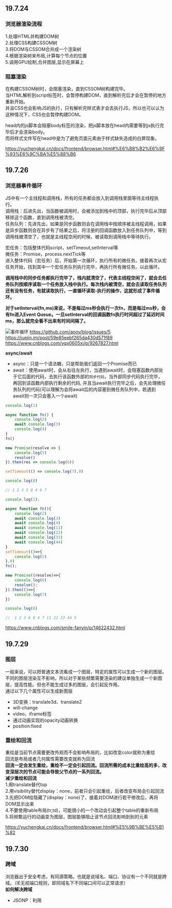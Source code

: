 ## 19.7.24  
### 浏览器渲染流程  
1.处理HTML并构建DOM树  
2.处理CSS构建CSSOM树  
3.将DOM与CSSOM合并成一个渲染树  
4.根据渲染树来布局,计算每个节点的位置  
5.调用GPU绘制,合并图层,显示在屏幕上  
   
### 阻塞渲染  
在构建CSSOM树时，会阻塞渲染，直到CSSOM树构建完毕。  
当HTML解析到script标签时，会暂停构建DOM，直到解析完后才会在暂停的地方重新开始。  
并且CSS也会影响JS的执行，只有解析完样式表才会去执行JS，所以也可以认为这种情况下，CSS也会暂停构建DOM。  

head内的js脚本会阻塞body标签的渲染，把js脚本放在head内需要等到js执行完毕后才会渲染body。  
而将样式文件写在head中是为了避免页面元素由于样式缺失造成的白屏现象。  

https://yuchengkai.cn/docs/frontend/browser.html#%E6%B8%B2%E6%9F%93%E6%9C%BA%E5%88%B6

## 19.7.26
### 浏览器事件循环
JS中有一个主线程和调用栈，所有的任务都会放入到调用栈里面等待主线程执行。  
调用栈：后进先出，当函数被调用时，会被添加到栈中的顶部，执行完毕后从顶部移除这个函数，直到调用栈被清空。   
任务队列：先进先出，如果是同步函数则会在调用栈中按顺序被主线程调用，如果是异步函数则会在异步有了结果之后，将注册的回调函数放入到任务队列中，等到调用栈被清空了，也就是主线程空闲的时候，被读取到调用栈中等待执行。   

宏任务：包括整体代码script，setTimeout,setInterval等   
微任务：Promise，process.nextTick等   
进入整体代码（宏任务）后，开始第一次循环，执行所有的微任务。接着再次从宏任务开始，找到其中一个宏任务队列执行完毕，再执行所有微任务。以此循环。

**调用栈中的同步任务都执行完毕了，栈内就清空了，代表主线程空闲了，就会去任务队列按顺序读取一个任务放入栈中执行。每次栈内被清空，就会去读取任务队列还有没有任务，有就读取执行，一直循环读取-执行的操作，这就形成了事件循环。**
   
**对于setInterval(fn,ms)来说，不是每过ms秒会执行一次fn，而是每过ms秒，会有fn进入Event Queue。一旦setInterval的回调函数fn执行时间超过了延迟时间ms，那么就完全看不出来有时间间隔了。**

![事件循环](https://p1-jj.byteimg.com/tos-cn-i-t2oaga2asx/gold-user-assets/2017/11/21/15fdcea13361a1ec~tplv-t2oaga2asx-zoom-in-crop-mark:1304:0:0:0.awebp)
https://github.com/aooy/blog/issues/5   
https://juejin.im/post/59e85eebf265da430d571f89   
https://www.cnblogs.com/yqx0605xi/p/9267827.html

**async/await**   
* async：只是一个语法糖，只是帮助我们返回一个Promise而已
* await：使用await时，会从右往左执行，当遇到await时，会阻塞函数内部处于它后面的代码，去执行该函数外部的`同步代码`，当外部同步代码执行完毕，再回到该函数内部执行剩余的代码, 并且当await执行完毕之后，会先处理微任务队列的代码(可以理解为会将await后的内容塞到微任务队列中，若遇到await则一次只会塞入一个await)   
```javascript
console.log(1)

async function fn() {
    console.log(2)
    await console.log(3)
    console.log(4)
} 
fn()

new Promise(resolve => {
    console.log(5)
    resolve()
}).then(res => console.log(6))

setTimeout(() => console.log(7),0)

console.log(8)

// 1 2 3 5 8 4 6 7 
```
```javascript
console.log(1);

async function fn(){
    console.log(2)
    await console.log(3)
    await console.log(4)
    await console.log(11)
    await console.log(22)
    await console.log(33)
    await console.log(44)
}
setTimeout(()=>{
    console.log(5)
},0)
fn();

new Promise((resolve)=>{
    console.log(6)
    resolve();
}).then(()=>{
    console.log(7)
})

console.log(8)

//  1 2 3 6 8 4 7 11 22 33 44 5
```
https://www.cnblogs.com/smile-fanyin/p/14622432.html

## 19.7.29
### 图层
一般来说，可以把普通文本流看成一个图层，特定的属性可以生成一个新的图层。不同的图层渲染互不影响，所以对于某些频繁需要渲染的建议单独生成一个新图层，提高性能。但也不能生成过多的图层，会引起反作用。     
通过以下几个属性可以生成新图层  
* 3D变换：translate3d、translateZ
* will-change
* video、iframe标签
* 通过动画实现的opacity动画转换
* position:fixed

### 重绘和回流
重绘是当前节点需要更改外观而不会影响布局的，比如改变color就称为重绘   
回流是布局或者几何属性需要改变就称为回流   
**回流一定会发生重绘，重绘不一定会引起回流。回流所需的成本比重绘高的多，改变深层次的节点可能会导致父节点的一系列回流。**  
**减少重绘和回流**  
1.用translate替代top  
2.用visibility替代display：none，前者只会引起重绘，后者改变布局会引起回流      
3.先把DOM给隐藏了(display：none)了，接着对DOM进行若干修改后，再将DOM显示出来   
4.不要使用table布局(tr,td)，可能很小的一个改动会引起整个table的重新布局  
5.将频繁运行的动画变为图层，图层能够阻止该节点回流影响到别的元素   

https://yuchengkai.cn/docs/frontend/browser.html#%E5%9B%BE%E5%B1%82  

## 19.7.30
### 跨域
浏览器出于安全考虑，有同源策略。也就是说域名、端口、协议有一个不同就是跨域。（IE无视端口规则，即同域名下不同端口间可以正常请求）  
**如何解决跨域**  
* JSONP：利用<script>标签没有跨域限制的漏洞。通过<script>标签指向一个需要访问的地址并提供一个回调函数来接收数据。  
JSONP只限于get请求   
* CORS:服务端设置Access-Control-Allow-Origin就可以开启CORS。该属性表示哪些域名可以访问资源，如果设置通配符则表示所有网站都可以访问资源。  
* document.domain:该方法只能应用于二级域名相同的情况下，比如id.qq.com和game.qq.com适用该方法。   
只需要给页面添加document.domain = 'qq.com'表示二级域名都相同就可以实现跨域。   
* postMessage:常用于获取嵌入页面中的第三方页面数据，一个页面发送消息，另一个页面判断来源，并接收消息。   

https://yuchengkai.cn/docs/frontend/browser.html#%E8%B7%A8%E5%9F%9F

## 19.8.1
### new 的过程
1.新生成一个对象   
2.链接到原型   
3.绑定this   
4.返回新对象   

* 以构造器的prototype属性为原型，创建新对象；
* 将this(也就是上一句中的新对象)和调用参数传给构造器，执行；
* 如果构造器没有手动返回对象，则返回第一步创建的新对象，如果有，则舍弃掉第一步创建的新对象，返回手动return的对象。

```javascript
// 构造器函数
let Parent = function (name, age) {
    this.name = name;
    this.age = age;
};
Parent.prototype.sayName = function () {
    console.log(this.name);
};
//自己定义的new方法
let newMethod = function (Parent, ...rest) {
    // 1.以构造器的prototype属性为原型，创建新对象；
    let child = Object.create(Parent.prototype);
    // 2.将this和调用参数传给构造器执行
    let result = Parent.apply(child, rest);
    // 3.如果构造器没有手动返回对象，则返回第一步的对象
    return typeof result  === 'object' ? result : child;
};
//创建实例，将构造函数Parent与形参作为参数传入
const child = newMethod(Parent, 'echo', 26);
child.sayName() //'echo';
 
//最后检验，与使用new的效果相同
child instanceof Parent//true
child.hasOwnProperty('name')//true
child.hasOwnProperty('age')//true
child.hasOwnProperty('sayName')//false
```

### 原型链
![原型链](https://camo.githubusercontent.com/8c32afe801835586c6ee59ef570fe2b322eadd6e/68747470733a2f2f79636b2d313235343236333432322e636f732e61702d7368616e676861692e6d7971636c6f75642e636f6d2f626c6f672f323031392d30362d30312d3033333932352e706e67)
```javascript
// function(){} 为构造函数
const fn = function() {}
//  prototype 指向原型（一个对象） {constructor: ƒ}
fn.prototype
//  constructor  指向原型的构造函数 
fn.prototype.constructor === fn
//  __proto__  指向创建该对象的构造函数的原型  即Function.prototype
fn.__proto__  === Function.prototype
//  访问创建fn的构造函数 即Function(){} 
fn.__proto__.constructor === Function

// 创建一个对象 
const obj = {a:1}
// 对象由Object(){}创建 
obj.constructor === Object
//  对象没有prototype属性
obj.prototype === undefined
// __proto__ 指向创建该对象的构造函数的原型 即Object.prototype
obj.__proto__ === Object.prototype
```
每一个函数都有`prototype`属性，该属性指向原型。除了Function.prototype.bind()，通过bind方法生成的函数没有`prototype`属性。    
每一个对象都有`__proto__`属性，指向创建该对象的构造函数的原型。  
`Function.prototype`和`Object.prototype`是两个特殊的对象，他们由引擎来创建。  
函数的`prototype`是一个对象，也就是原型。  
对象的`__proto__`指向原型，`__proto__`将对象和原型连接起来组成了原型链。  

#### Function.proto === Function.prototype
所有对象都可以通过原型链最终找到`Object.prototype`，虽然`Object.prototype`也是一个对象，但是这个对象不是`Object`创建的，而是引擎自己创建的`Object.prototype`。  
**所以可以这么说，所有实例都是对象，但是对象不一定都是实例。**  
`Function.prototype`这个对象其实是个函数，这个函数也是引擎自己创建的。  
首先引擎创建了`Object.prototype`，接着创建`Function.prototype`,并且用`__proto__`将两者连接起来。  
**所以得出结论，不是所有函数都是`new Function()`产生的。**    
有了`Function.prototype`后才有了`function Function(){}`，然后其他的构造函数都是`Function()`生成的。  
由于其他构造函数都可以通过原型链找到`Function.prototype`，并且`function Function()`本质也是函数，为了不产生混乱就将`function Function()`的`__proto__`联系到`Function.prototype`上。  

```javascript
function foo() {
    //  设置私有属性 此时将foo视为普通对象 通过foo.a()访问
    foo.a = function() {
        console.log(1)
    }
    this.a = function () {
        console.log(2)
    }
}
//  通过prototype绑定的属性为公有属性 此时可将foo视为class 可通实例.a()进行访问
foo.prototype.a = function() {
    console.log(3)
}
Function.prototype.a = function() {
    console.log(4)
}

//  此时调用静态方法
foo.a()     //  此时未实例化 函数也没执行 foo.a是在函数体内执行 此时找不到foo.a只能去原型链找
const obj = new foo()   //  建立原型链
//  此时有两个a方法 一个内部方法 一个外部公有方法 优先调用内部方法
obj.a()
//  此时foo函数内部属性已初始化 函数内部的静态方法覆盖原静态方法
foo.a()

//  4 2 1
```   
https://github.com/KieSun/Dream/issues/2

## 19.8.5
### 安全
#### XSS
XSS通过修改HTML节点或者执行JS代码来攻击网站。   
通常的防御手段是转义输入的内容，对引号、尖括号、斜杠进行转义。   
例如通过URL获取某些参数   
```html
<!-- http://www.domain.com?name=<script>alert(1)</script> -->
<div>{{name}}</div>
```
#### CSRF
CSRF就是利用用户的登录状态发起恶意请求。  
如果是Get请求则可以在img标签中设置图片地址为对应接口，如果是Post请求则需要用表单来提交接口。  
**如何防御**   
1.Get请求不对数据进行修改。   
2.Cookie设置`SameSite`属性，使Cookie不随着跨域请求发送。  
3.阻止第三方网站请求接口。  
4.请求时附带验证信息，如token。  
5.验证Referer。浏览器发送请求时会带上Referer，通过验证Referer判断请求是否是第三方网站发起的。  

#### CSP
CSP本质上是建立白名单，规定浏览器只能执行特定来源的代码。   
通常可以在HTTP Header（请求头）或者HTML的meta标签中设置`Content-Security-Policy`（只允许加载本站资源/只加载HTTPS协议图片/允许加载任何来源框架）来开启CSP。   

https://yuchengkai.cn/docs/frontend/safety.html#xss

### H5新特性
1.video/radio   
2.canvas   
3.webSocket   
4.webWorker js多线程   
5.语义化标签如header、footer、nav等   
6.新增了很多表单属性如min和max、autofocus、placehoder等   
7.sessionStorage 短期存储浏览器关闭就删除;localStorage 长期数据存储，与cookie相比cookie大小只有4kb左右，而localStorage有5Mb。

### 继承
使用call或apply借用其他构造函数的成员。
```javascript
//  父类
function Person(name) {
    this.name = name
    this.attr = ['小黄','小白']
    this.print = () => {
        console.log(this.name)
    }
}
//  子类
function Student(name) {
    Person.call(this,name)
}

const a = new Person('A')
a.print()            // A
const b = new Student('B')
b.print()            // B
b.attr.push('小黑');
console.log(b.attr)  // ["小黄", "小白", "小黑"]
console.log(a.attr)  // ["小黄", "小白"]
```
https://www.jianshu.com/p/b76ddb68df0e  

### 深拷贝浅拷贝
```javascript
//  浅拷贝
const a = {a:1,b:2,c:3}
const b = a
b.d = 4
console.log(b)      //  {a: 1, b: 2, c: 3, d: 4}
console.log(a)      //  {a: 1, b: 2, c: 3, d: 4}

//  深拷贝
function clone(num) {
    let newNum
    if (num instanceof Array) {
        newNum = []
        num.map((e,index) => newNum[index] = clone(num[index]))
        return newNum
    } else if (num instanceof Object) {
        newNum = {}
        for (let i in num) {
            newNum[i] = clone(num[i])
        }
        return newNum
    } else {
        return num
    }
}
const c = clone(a)
c.e = 5
console.log(c)      //  {a: 1, b: 2, c: 3, d: 4, e: 5}
console.log(a)      //  {a: 1, b: 2, c: 3, d: 4}
```
### super()
说明：`super`是es6新增的语法糖 用于访问父类。     
功能：在构造函数中调用`super`相当于把父类的`construcrtor`给执行了，并且将`this`指向指定为子类。`super`中传递的参数相当于给父类的`constructor`传递参数。       
注意事项：如果定义了`class`但是没有写`construcrtor`方法，那么编译器会自动加入`construcrtor`，并且在其中调用`super`方法。如果使用`extends`继承父类后写了`construcrtor`方法但是没有调用`super`，则子类拿不到`this`对象，并且会抛出异常。     
https://es6.ruanyifeng.com/#docs/class-extends    
https://www.jianshu.com/p/2a5a7352f4e5   

### 图片懒加载实现原理
可视区域：`document.documentElement.clientHeight`   
滚动距离：`document.documentElement.scrollTop`   
元素距离页面顶部的距离：`e.offsetTop`   
判断元素加载条件：**可视区域 + 滚动距离 > 元素距离页面顶部距离**    
[[具体实现](https://github.com/Elderkly/Lazyload/blob/master/index.html)]   
![Lazyload](https://picb.zhimg.com/80/v2-af1ab0c5f34e468e8647135c1f9f51e4_720w.jpg)   
https://zhuanlan.zhihu.com/p/55311726

### 正则
```javascript
/**
    pattern：正则表达式
    flags:标识(修饰符)
        标识主要包括：
        1. i 忽略大小写匹配
        2. m 多行匹配，即在到达一行文本末尾时还会继续寻常下一行中是否与正则匹配的项
        3. g 全局匹配 模式应用于所有字符串，而非在找到第一个匹配项时停止
*/
const reg = /pattern/flags                  //  字面量创建
const reg2 = new RegExp(pattren, flags)     //  实例创建 可进行字符串拼接
```
正则截取`id`后的内容   


### 实现毛玻璃效果
```css
background: rgba(255,255,255,.2);
backdrop-filter: saturate(180%) blur(20px);
```

## 浏览器缓存
**Web缓存种类：** 数据库缓存，CDN缓存，代理服务器缓存，浏览器缓存。   
**浏览器缓存过程：** 强缓存，协商缓存。   
**浏览器缓存位置一般分为四类：** Service Worker-->Memory Cache-->Disk Cache-->Push Cache。
### 浏览器缓存相关字段
![字段](https://p9-juejin.byteimg.com/tos-cn-i-k3u1fbpfcp/0c82d0049c3f4f57bf66d8effcb25ed5~tplv-k3u1fbpfcp-zoom-in-crop-mark:1304:0:0:0.awebp)
### 缓存分类
![缓存分类](https://p9-juejin.byteimg.com/tos-cn-i-k3u1fbpfcp/70f599db34fa42068ccfa4e04748a078~tplv-k3u1fbpfcp-zoom-in-crop-mark:1304:0:0:0.awebp)
|名称|用途|
|:-:|:-:|
|Service Worker|是运行在浏览器背后的独立线程，一般可以用来实现缓存功能，只支持HTTPS|
|Memory Cache|存放于内存中的缓存，大多用于存放样式、脚本文件，存放时间短，随着进程释放而释放|
|Disk Cache|存放于硬盘中的缓存，大多用于存放图片、视频资源等，存放时间长，容量大|
|prefetch cache|prefetch是预加载的一种方式，被标记为prefetch的资源，将会被浏览器在空闲时间加载|
|Push Cache|HTTP2的内容，在其他缓存没命中的情况下使用，存放时间短，随着进程释放而释放|
### 缓存过程
#### 强缓存
首次请求：如果响应头中`expires`、`pragma`或者`cache-control`字段，代表这是强缓存，浏览器就会把资源缓存在memory cache 或 disk cache中。    
第二次请求：如果符合强缓存条件就直接返回状态码200，从本地缓存中拿数据。否则把响应参数存在request header请求头中，看是否符合协商缓存，符合则返回状态码304，不符合则服务器会返回全新资源。    
![强缓存](https://p3-juejin.byteimg.com/tos-cn-i-k3u1fbpfcp/ca00bff3081e4cfd993a8f252f4fa23a~tplv-k3u1fbpfcp-zoom-in-crop-mark:1304:0:0:0.awebp)

#### 协商缓存
协商缓存就是强缓存失效后，浏览器携带缓存标识向服务器发送请求，由服务器根据缓存标识来决定是否使用缓存的过程。   
服务器资源未更新：返回304，读取缓存    
服务器资源更新：重新请求，返回200    
**实现协商缓存:**   
* Last-Modified / If-Modified-Since：服务端返回Last-Modified即文件最后修改时间，客户端请求时将其写入请求头的If-Modified-Since字段，服务端对比文件修改时间，若服务端文件修改时间大于If-Modified-Since则重新返回资源和200状态码，否则返回304，代表资源无更新，可继续使用缓存文件。
* Etag / If-None-Match：服务端返回Etag字段即服务器生成的文件唯一标识，客户端将其写入If-None-Match字段中，服务端收到后判断客户端的If-None-Match与服务端文件的唯一标识是否一致，一致则返回304，否则返回200.   
    
**Etag / If-None-Match优先级高于Last-Modified / If-Modified-Since，同时存在则只有Etag / If-None-Match生效。**

### 强缓存与协商缓存的区别
1. 强缓存不发请求到服务器，所以有时候资源更新了浏览器还不知道，但是协商缓存会发请求到服务器，所以资源是否更新，服务器肯定知道。   
2. 大部分web服务器都默认开启协商缓存。   
### 刷新对于强缓存和协商缓存的影响
1. 当ctrl+f5强制刷新网页时，直接从服务器加载，跳过强缓存和协商缓存。   
2. 当f5刷新网页时，跳过强缓存，但是会检查协商缓存。   
3. 浏览器地址栏中写入URL，回车 浏览器发现缓存中有这个文件了，不用继续请求了，直接去缓存拿。（最快）   
      
https://juejin.cn/post/6947936223126093861


## 常用数组操作API
|序号|API|描述|返回值|是否改变原数组|
|:-:|:-:|:-|:-:|:-:|
|1|push()|在最后插入一个或多个数据|数组长度|改变|
|2|unshift()|在头部插入一个或多个数据|数组长度|改变|
|3|pop()|弹出最后一个数据|删除的数据|改变|
|4|shift()|弹出第一个数据|删除的数据|改变|
|5|reverse()|逆置数据|数组|改变|
|6|join()|将数组转为字符串|字符串|不改变|
|7|slice()|截取指定位置的数组|截取内容|不改变|
|8|concat()|合并数组|合并内容|不改变|
|9|sort()|排序|排序结果|改变|
|10|splice()|删除指定位置，并替换|删除后的数组|改变|
|11|lastIndexOf()|反向查询数据的索引|索引|不改变|
|12|filter()|筛选符合回调函数的数据|数组|不改变|
|13|every()|判断数组元素是否符合回调函数条件，全部元素都满足则返回true|boolean|不改变|
|14|some()|对标every(),只要有一个元素符合条件则返回true|boolean|不改变|
|15|reduce()|reduce() 可同时将前面数组项遍历产生的结果与当前遍历项进行运算,接收两个参数，第一个为回调函数，第二个为初值，若指定了初值则从第一个元素开始遍历，否则从第二个元素开始遍历|自定义返回类型|不改变|
|16|reduceRight()|同reduce()不过从右往左遍历|自定义返回类型|不改变|

https://blog.csdn.net/BBBBobo/article/details/121869585   
https://blog.csdn.net/qq_38970408/article/details/121018660   

## display
|display|作用|
|:-:|:-|
|none|隐藏|
|block|块状元素，默认继承父级宽度，独占一行，可设置宽高边距|
|inline|行内元素，在同一行，不支持设置宽高边距|
|inline-block|行内块状元素，在同一行由可以设置宽高边距|
|inherit|继承父级display|

## 文本超出处理
```css
/* 超出显示省略号 */
.p1{
    width: 200px;
    overflow: hidden;
    text-overflow: ellipsis;
    white-space: nowrap;
}
/* 超出两行显示省略号 */
.p2{
    width: 200px;
    word-break: break-all;
    text-overflow: ellipsis;
    display: -webkit-box;
    -webkit-box-orient: vertical;
    -webkit-line-clamp: 2; /* 这里是超出几行省略 */
    overflow: hidden;
}
```
|属性|参数|作用|
|:-:|:-:|:-|
|text-overflow|clip/ellipsis/string/initial/inherit|剪切/用...代替/用特定文本代替/默认值/继承  (需配合white-space: nowrap;overflow: hidden;使用)|
|white-space|normal/pre/nowrap/pre-wrap/pre-line/inherit|空白会被浏览器忽略/空白会被浏览器保留/文本不会换行/保留空白符序列，但是正常地进行换行/合并空白符序列，但是保留换行符/继承|

## flex
在一个flex布局中，设置flex:1,min-width: 0 ，保证内容不超出外层容器   
** 如果没有设置min-width，当内容大于剩余盒子宽度时会超出父盒子，设置min-width保证内容局限在父盒子内。**
   
